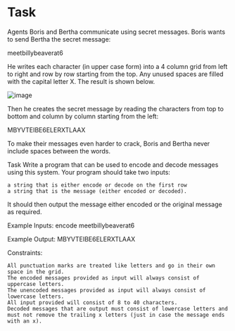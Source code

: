# Task
Agents Boris and Bertha communicate using secret messages.
Boris wants to send Bertha the secret message:

meetbillybeaverat6

He writes each character (in upper case form) into a 4 column grid from left to right and row by row starting from the top. Any unused spaces are filled with the capital letter X. The result is shown below.

![image](https://user-images.githubusercontent.com/81907539/168553137-4e2825e1-6b25-4934-8c3a-f07d4174c95f.png)

Then he creates the secret message by reading the characters from top to bottom and column by column starting from the left:

MBYVTEIBE6ELERXTLAAX

To make their messages even harder to crack, Boris and Bertha never include spaces between the words.

Task
Write a program that can be used to encode and decode messages using this system. Your program should take two inputs:

    a string that is either encode or decode on the first row
    a string that is the message (either encoded or decoded).

It should then output the message either encoded or the original message as required.

Example Inputs:
encode
meetbillybeaverat6

Example Output:
MBYVTEIBE6ELERXTLAAX

Constraints:

    All punctuation marks are treated like letters and go in their own space in the grid.
    The encoded messages provided as input will always consist of uppercase letters.
    The unencoded messages provided as input will always consist of lowercase letters.
    All input provided will consist of 8 to 40 characters.
    Decoded messages that are output must consist of lowercase letters and must not remove the trailing x letters (just in case the message ends with an x).
